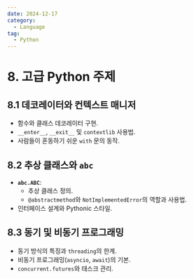 ```yaml
---
date: 2024-12-17
category:
  - Language
tag:
  - Python
---
```

# 8. 고급 Python 주제

## 8.1 데코레이터와 컨텍스트 매니저
- 함수와 클래스 데코레이터 구현.
- `__enter__`, `__exit__` 및 `contextlib` 사용법.
- 사람들이 혼동하기 쉬운 `with` 문의 동작.

## 8.2 추상 클래스와 `abc`
- **`abc.ABC`**:
  - 추상 클래스 정의.
  - `@abstractmethod`와 `NotImplementedError`의 역할과 사용법.
- 인터페이스 설계와 Pythonic 스타일.

## 8.3 동기 및 비동기 프로그래밍
- 동기 방식의 특징과 `threading`의 한계.
- 비동기 프로그래밍(`asyncio`, `await`)의 기본.
- `concurrent.futures`와 태스크 관리.
